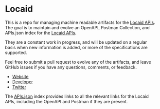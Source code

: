 # LocaidThis is a repo for managing machine readable artifacts for the [Locaid APIs](http://www.loc-aid.com/). The goal is to maintain and evolve an OpenAPI, Postman Collection, and APIs.json index for the [Locaid APIs](http://www.loc-aid.com/).They are a constant work in progress, and will be updated on a regular basis when new information is added, or more of the specifications are supported.Feel free to submit a pull request to evolve any of the artifacts, and leave GitHub issues if you have any questions, comments, or feedback.- [Website](http://www.loc-aid.com/)- [Developer](http://www.loc-aid.com/)- [Twitter](https://twitter.com/locaid)The [APIs.json](https://github.com/api-evangelist/locaid/blob/master/apis.json) index provides links to all the relevant links for the Locaid APIs, including the OpenAPI and Postman if they are present.